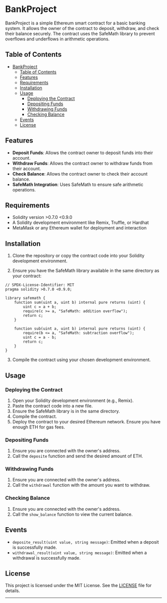 # BankProject

BankProject is a simple Ethereum smart contract for a basic banking system. It allows the owner of the contract to deposit, withdraw, and check their balance securely. The contract uses the SafeMath library to prevent overflows and underflows in arithmetic operations.

## Table of Contents

- [BankProject](#bankproject)
  - [Table of Contents](#table-of-contents)
  - [Features](#features)
  - [Requirements](#requirements)
  - [Installation](#installation)
  - [Usage](#usage)
    - [Deploying the Contract](#deploying-the-contract)
    - [Depositing Funds](#depositing-funds)
    - [Withdrawing Funds](#withdrawing-funds)
    - [Checking Balance](#checking-balance)
  - [Events](#events)
  - [License](#license)

## Features

- **Deposit Funds**: Allows the contract owner to deposit funds into their account.
- **Withdraw Funds**: Allows the contract owner to withdraw funds from their account.
- **Check Balance**: Allows the contract owner to check their account balance.
- **SafeMath Integration**: Uses SafeMath to ensure safe arithmetic operations.

## Requirements

- Solidity version >0.7.0 <0.9.0
- A Solidity development environment like Remix, Truffle, or Hardhat
- MetaMask or any Ethereum wallet for deployment and interaction

## Installation

1. Clone the repository or copy the contract code into your Solidity development environment.

2. Ensure you have the SafeMath library available in the same directory as your contract:

```solidity
// SPDX-License-Identifier: MIT
pragma solidity >0.7.0 <0.9.0;

library safemath {
    function sum(uint a, uint b) internal pure returns (uint) {
        uint c = a + b;
        require(c >= a, "SafeMath: addition overflow");
        return c;
    }

    function sub(uint a, uint b) internal pure returns (uint) {
        require(b <= a, "SafeMath: subtraction overflow");
        uint c = a - b;
        return c;
    }
}
```

3. Compile the contract using your chosen development environment.

## Usage

### Deploying the Contract

1. Open your Solidity development environment (e.g., Remix).
2. Paste the contract code into a new file.
3. Ensure the SafeMath library is in the same directory.
4. Compile the contract.
5. Deploy the contract to your desired Ethereum network. Ensure you have enough ETH for gas fees.

### Depositing Funds

1. Ensure you are connected with the owner's address.
2. Call the `deposite` function and send the desired amount of ETH.

### Withdrawing Funds

1. Ensure you are connected with the owner's address.
2. Call the `withdrawal` function with the amount you want to withdraw.

### Checking Balance

1. Ensure you are connected with the owner's address.
2. Call the `show_balance` function to view the current balance.

## Events

- `deposite_result(uint value, string message)`: Emitted when a deposit is successfully made.
- `withdrawal_result(uint value, string message)`: Emitted when a withdrawal is successfully made.

## License

This project is licensed under the MIT License. See the [LICENSE](LICENSE) file for details.

---
